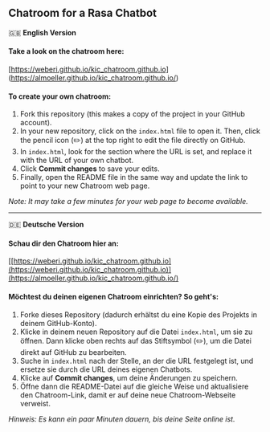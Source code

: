 ## Chatroom for a Rasa Chatbot

🇬🇧 **English Version**

#### Take a look on the chatroom here:  
[https://weberi.github.io/kic_chatroom.github.io] (https://almoeller.github.io/kic_chatroom.github.io/)


#### To create your own chatroom:
1. Fork this repository (this makes a copy of the project in your GitHub account).
2. In your new repository, click on the `index.html` file to open it. Then, click the pencil icon (✏️) at the top right to edit the file directly on GitHub.
3. In `index.html`, look for the section where the URL is set, and replace it with the URL of your own chatbot.
4. Click **Commit changes** to save your edits.
5. Finally, open the README file in the same way and update the link to point to your new Chatroom web page.
   
*Note: It may take a few minutes for your web page to become available.*

---

🇩🇪 **Deutsche Version**

#### Schau dir den Chatroom hier an:  
[[https://weberi.github.io/kic_chatroom.github.io](https://weberi.github.io/kic_chatroom.github.io)](https://almoeller.github.io/kic_chatroom.github.io/)

#### Möchtest du deinen eigenen Chatroom einrichten? So geht's:
1. Forke dieses Repository (dadurch erhältst du eine Kopie des Projekts in deinem GitHub-Konto).
2. Klicke in deinem neuen Repository auf die Datei `index.html`, um sie zu öffnen. Dann klicke oben rechts auf das Stiftsymbol (✏️), um die Datei direkt auf GitHub zu bearbeiten.
3. Suche in `index.html` nach der Stelle, an der die URL festgelegt ist, und ersetze sie durch die URL deines eigenen Chatbots.
4. Klicke auf **Commit changes**, um deine Änderungen zu speichern.
5. Öffne dann die README-Datei auf die gleiche Weise und aktualisiere den Chatroom-Link, damit er auf deine neue Chatroom-Webseite verweist.

*Hinweis: Es kann ein paar Minuten dauern, bis deine Seite online ist.*





